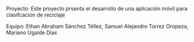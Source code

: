 Proyecto: Este proyecto prsenta el desarrollo de una aplicación móvil para clasifcación de reciclaje

Equipo:
Ethan Abraham Sánchez Téllez,
Samuel Alejandro Torrez Oropeza,
Mariano Ugalde Días
